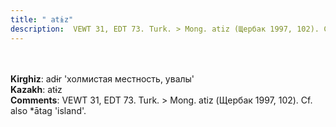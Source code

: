 ```yaml
---
title: " atɨz"
description:  VEWT 31, EDT 73. Turk. > Mong. atiz (Щербак 1997, 102). Cf. also *ātag 'island'.
---
```

<p data-pagefind-weight="0.5">
<strong></strong><br><br>
<strong>Kirghiz</strong>:  adɨr 'холмистая местность, увалы'<br>
<strong>Kazakh</strong>:  atɨz<br>
<strong>Comments</strong>:  VEWT 31, EDT 73. Turk. > Mong. atiz (Щербак 1997, 102). Cf. also *ātag 'island'.<br>

</p>
